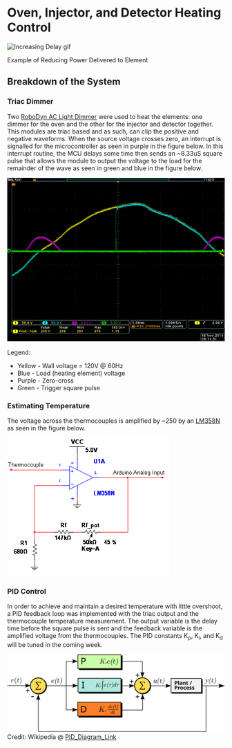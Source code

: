# Oven, Injector, and Detector Heating Control

![Increasing Delay gif](https://github.com/cgreen18/Gas-Chromatography/blob/master/Heating/images/GC_TriacClipping_Oscilloscope_IncreasingDelay.gif)

Example of Reducing Power Delivered to Element

## Breakdown of the System

### Triac Dimmer
Two [RoboDyn AC Light Dimmer](https://robotdyn.com/ac-light-dimmer-module-1-channel-3-3v-5v-logic-ac-50-60hz-220v-110v.html) were used to heat the elements: one dimmer for the oven and the other for the injector and detector together. This modules are triac based and as such, can clip the positive and negative waveforms. When the source voltage crosses zero, an interrupt is signalled for the microcontroller as seen in purple in the figure below. In this interrupt routine, the MCU delays some time then sends an ~8.33uS square pulse that allows the module to output the voltage to the load for the remainder of the wave as seen in green and blue in the figure below. 

![Example Clip Oscilloscope](https://github.com/cgreen18/Gas-Chromatography/blob/master/Heating/images/GC_TriacClipping_Oscilloscope_3.png)

Legend:
* Yellow - Wall voltage = 120V @ 60Hz
* Blue - Load (heating element) voltage
* Purple - Zero-cross
* Green - Trigger square pulse

### Estimating Temperature
The voltage across the thermocouples is amplified by ~250 by an [LM358N](http://www.ti.com/product/LM358-N) as seen in the figure below.

![Non-inverting_amp](https://github.com/cgreen18/Gas-Chromatography/blob/master/Heating/images/GC_ThermoAmp_SimpleCircuit_Snippet.png)


### PID Control
In order to achieve and maintain a desired temperature with little overshoot, a PID feedback loop was implemented with the triac output and the thermocouple temperature measurement. The output variable is the delay time before the square pulse is sent and the feedback variable is the amplified voltage from the thermocouples. The PID constants K<sub>p</sub>, K<sub>i</sub>, and K<sub>d</sub> will be tuned in the coming week.

![PID_Diagram](https://github.com/cgreen18/Gas-Chromatography/blob/master/Heating/images/PID_en.svg)
Credit: Wikipedia @ [PID_Diagram_Link](https://en.wikipedia.org/wiki/PID_controller)


